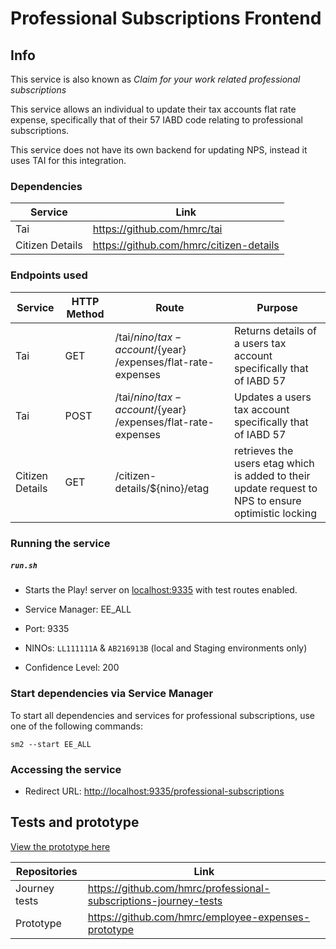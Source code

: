 # Professional Subscriptions Frontend 

## Info

This service is also known as *Claim for your work related professional subscriptions*

This service allows an individual to update their tax accounts flat rate expense,
specifically that of their 57 IABD code relating to professional subscriptions.

This service does not have its own backend for updating NPS, instead it uses TAI for this integration.

### Dependencies

|Service        |Link                                   |
|---------------|---------------------------------------|
|Tai            |https://github.com/hmrc/tai            |
|Citizen Details|https://github.com/hmrc/citizen-details|

### Endpoints used

|Service        |HTTP Method |Route                                  |Purpose |
|---------------|--- |----------------|----------------------------------|
|Tai            |GET |/tai/${nino}/tax-account/${year} /expenses/flat-rate-expenses| Returns details of a users tax account specifically that of IABD 57 |
|Tai            |POST|/tai/${nino}/tax-account/${year} /expenses/flat-rate-expenses| Updates a users tax account specifically that of IABD 57  |
|Citizen Details|GET |/citizen-details/${nino}/etag|retrieves the users etag which is added to their update request to NPS to ensure optimistic locking|

### Running the service

##### `run.sh`

* Starts the Play! server on [localhost:9335](http://localhost:9335) with test routes enabled.

* Service Manager: EE_ALL 

* Port: 9335

* NINOs: `LL111111A` & `AB216913B` (local and Staging environments only)

* Confidence Level: 200

### Start dependencies via Service Manager

To start all dependencies and services for professional subscriptions, use one of the following commands:
```
sm2 --start EE_ALL
```

### Accessing the service

* Redirect URL: [http://localhost:9335/professional-subscriptions](http://localhost:9335/professional-subscriptions)


## Tests and prototype

[View the prototype here](https://employee-expenses.herokuapp.com/)

|Repositories     |Link                                                                   |
|-----------------|-----------------------------------------------------------------------|
|Journey tests    |https://github.com/hmrc/professional-subscriptions-journey-tests       |
|Prototype        |https://github.com/hmrc/employee-expenses-prototype                    |
